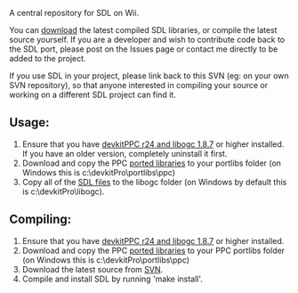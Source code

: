 A central repository for SDL on Wii.

You can [download](http://code.google.com/p/sdl-wii/downloads/list) the latest compiled SDL libraries, or compile the latest source yourself. If you are a developer and wish to contribute code back to the SDL port, please post on the Issues page or contact me directly to be added to the project.

If you use SDL in your project, please link back to this SVN (eg: on your own SVN repository), so that anyone interested in compiling your source or working on a different SDL project can find it.

## Usage: ##

  1. Ensure that you have [devkitPPC r24 and libogc 1.8.7](http://www.devkitpro.org) or higher installed. If you have an older version, completely uninstall it first.
  1. Download and copy the PPC [ported libraries](http://sourceforge.net/projects/devkitpro/files/portlibs) to your portlibs folder (on Windows this is c:\devkitPro\portlibs\ppc)
  1. Copy all of the [SDL files](http://code.google.com/p/sdl-wii/downloads/list) to the libogc folder (on Windows by default this is c:\devkitPro\libogc).

## Compiling: ##

  1. Ensure that you have [devkitPPC r24 and libogc 1.8.7](http://www.devkitpro.org) or higher installed.
  1. Download and copy the PPC [ported libraries](http://sourceforge.net/projects/devkitpro/files/portlibs) to your PPC portlibs folder (on Windows this is c:\devkitPro\portlibs\ppc)
  1. Download the latest source from [SVN](http://code.google.com/p/sdl-wii/source/checkout).
  1. Compile and install SDL by running 'make install'.